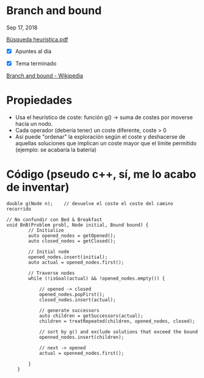 # Branch and bound

Sep 17, 2018

[Búsqueda heurística.pdf](Busquedaheuristica-0e2124fb-1fab-46f6-b716-6f7dc15d70f2.pdf)

- [x]  Apuntes al día
- [x]  Tema terminado



[Branch and bound - Wikipedia](https://en.wikipedia.org/wiki/Branch_and_bound)

# Propiedades



- Usa el heurístico de coste: función g() → suma de costes por moverse hacia un nodo.
- Cada operador (debería tener) un coste diferente, coste > 0
- Así puede "ordenar" la exploración según el coste y deshacerse de aquellas soluciones que implican un coste mayor que el límite permitido (ejemplo: se acabaría la batería)

# Código (pseudo c++, sí, me lo acabo de inventar)



    double g(Node n);    // devuelve el coste el coste del camino recorrido
    
    // No confundir con Bed & Breakfast
    void BnB(Problem probl, Node initial, Bound bound) {
        	// Initialize
        	auto opened_nodes = getOpened();
        	auto closed_nodes = getClosed();
        	
        	// Initial node
        	opened_nodes.insert(initial);
        	auto actual = opened_nodes.first();
        	
        	// Traverse nodes
        	while (!isGoal(actual) && !opened_nodes.empty()) {
        
        		// opened -> closed
        		opened_nodes.popFirst();
        		closed_nodes.insert(actual);
        
        		// generate successors
        		auto children = getSuccessors(actual);
        		children = treatRepeated(children, opened_nodes, closed);
        
        		// sort by g() and exclude solutions that exceed the bound
        		openned_nodes.insert(children);
        
        		// next -> opened
        		actual = openned_nodes.first();
        
        	}
        }